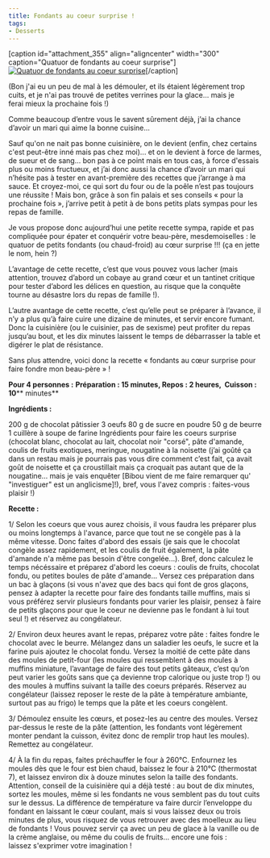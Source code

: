 ```yaml
---
title: Fondants au coeur surprise !
tags:
- Desserts
---
```


[caption id="attachment_355" align="aligncenter" width="300" caption="Quatuor de fondants au coeur surprise"][![Quatuor de fondants au coeur surprise](http://lacuisinedelibellule.borisschapira.com/files/2009/08/CIMG3718-300x225.jpg)](http://lacuisinedelibellule.borisschapira.com/files/2009/08/CIMG3718.jpg)[/caption]


(Bon j'ai eu un peu de mal à les démouler, et ils étaient légèrement trop cuits, et je n'ai pas trouvé de petites verrines pour la glace... mais je ferai mieux la prochaine fois !)




Comme beaucoup d’entre vous le savent sûrement déjà, j’ai la chance d’avoir un mari qui aime la bonne cuisine...




Sauf qu'on ne nait pas bonne cuisinière, on le devient (enfin, chez certains c'est peut-être inné mais pas chez moi)... et on le devient à force de larmes, de sueur et de sang... bon pas à ce point mais en tous cas, à force d'essais plus ou moins fructueux, et j’ai donc aussi la chance d’avoir un mari qui n’hésite pas à tester en avant-première des recettes que j’arrange à ma sauce. Et croyez-moi, ce qui sort du four ou de la poêle n’est pas toujours une réussite ! Mais bon, grâce à son fin palais et ses conseils « pour la prochaine fois », j’arrive petit à petit à de bons petits plats sympas pour les repas de famille.




Je vous propose donc aujourd’hui une petite recette sympa, rapide et pas compliquée pour épater et conquérir votre beau-père, mesdemoiselles : le quatuor de petits fondants (ou chaud-froid) au cœur surprise !!! (ça en jette le nom, hein ?)




L’avantage de cette recette, c’est que vous pouvez vous lacher (mais attention, trouvez d’abord un cobaye au grand cœur et un tantinet critique pour tester d’abord les délices en question, au risque que la conquête tourne au désastre lors du repas de famille !).




L’autre avantage de cette recette, c’est qu’elle peut se préparer à l’avance, il n’y a plus qu’à faire cuire une dizaine de minutes, et servir encore fumant. Donc la cuisinière (ou le cuisinier, pas de sexisme) peut profiter du repas jusqu’au bout, et les dix minutes laissent le temps de débarrasser la table et digérer le plat de résistance.




Sans plus attendre, voici donc la recette « fondants au cœur surprise pour faire fondre mon beau-père » !





**Pour 4 personnes :**
**Préparation : 15 minutes, Repos : 2 heures,  Cuisson : 10**** minutes**


**Ingrédients :**





200 g de chocolat pâtissier
3 oeufs
80 g de sucre en poudre
50 g de beurre
1 cuillère à soupe de farine
Ingrédients pour faire les coeurs surprise (chocolat blanc, chocolat au lait, chocolat noir "corsé", pâte d'amande, coulis de fruits exotiques, meringue, nougatine à la noisette (j’ai goûté ça dans un restau mais je pourrais pas vous dire comment c’est fait, ça avait goût de noisette et ça croustillait mais ça croquait pas autant que de la nougatine… mais je vais enquêter [Bibou vient de me faire remarquer qu' "investiguer" est un anglicisme]!), bref, vous l'avez compris : faites-vous plaisir !)


**Recette :**




1/ Selon les coeurs que vous aurez choisis, il vous faudra les préparer plus ou moins longtemps à l'avance, parce que tout ne se congèle pas à la même vitesse. Donc faites d'abord des essais (je sais que le chocolat congèle assez rapidement, et les coulis de fruit également, la pâte d'amande n'a même pas besoin d'être congelée...). Bref, donc calculez le temps nécéssaire et préparez d'abord les coeurs : coulis de fruits, chocolat fondu, ou petites boules de pâte d'amande... Versez ces préparation dans un bac à glaçons (si vous n'avez que des bacs qui font de gros glaçons, pensez à adapter la recette pour faire des fondants taille muffins, mais si vous préférez servir plusieurs fondants pour varier les plaisir, pensez à faire de petits glaçons pour que le coeur ne devienne pas le fondant à lui tout seul !) et réservez au congélateur.




2/ Environ deux heures avant le repas, préparez votre pâte : faites fondre le chocolat avec le beurre. Mélangez dans un saladier les oeufs, le sucre et la farine puis ajoutez le chocolat fondu. Versez la moitié de cette pâte dans des moules de petit-four (les moules qui ressemblent à des moules à muffins miniature, l’avantage de faire des tout petits gâteaux, c’est qu’on peut varier les goûts sans que ça devienne trop calorique ou juste trop !) ou des moules à muffins suivant la taille des coeurs préparés. Réservez au congélateur (laissez reposer le reste de la pâte à température ambiante, surtout pas au frigo) le temps que la pâte et les coeurs congèlent.




3/ Démoulez ensuite les cœurs, et posez-les au centre des moules. Versez par-dessus le reste de la pâte (attention, les fondants vont légèrement monter pendant la cuisson, évitez donc de remplir trop haut les moules). Remettez au congélateur.




4/ À la fin du repas, faites préchauffer le four à 260°C. Enfournez les moules dès que le four est bien chaud, baissez le four à 210°C (thermostat 7), et laissez environ dix à douze minutes selon la taille des fondants. Attention, conseil de la cuisinière qui a déjà testé : au bout de dix minutes, sortez les moules, même si les fondants ne vous semblent pas du tout cuits sur le dessus. La différence de température va faire durcir l’enveloppe du fondant en laissant le cœur coulant, mais si vous laissez deux ou trois minutes de plus, vous risquez de vous retrouver avec des moelleux au lieu de fondants ! Vous pouvez servir ça avec un peu de glace à la vanille ou de la crème anglaise, ou même du coulis de fruits... encore une fois : laissez s'exprimer votre imagination !
